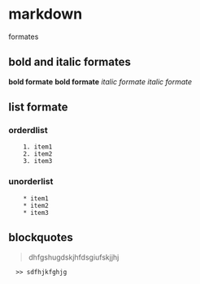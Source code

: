 # markdown
formates
## bold and italic formates
**bold formate** 
__bold formate__ 
*italic formate*
_italic formate_
## list formate
  ### orderdlist
        1. item1
        2. item2
        3. item3
  ### unorderlist
        * item1
        * item2
        * item3
## blockquotes
   > dhfgshugdskjhfdsgiufskjjhj
   
      >> sdfhjkfghjg
